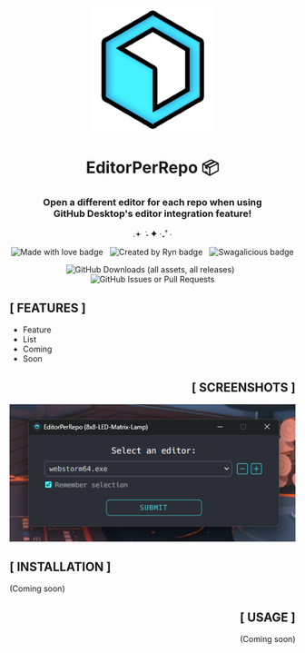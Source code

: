 <div width="100%" align="center">
<img alt="EPR Icon" height="220" src="media/epr-icon.png"/>
<h1>EditorPerRepo 📦</h1>
 
<h3>Open a different editor for each repo when using<br>GitHub Desktop's editor integration feature!</h4>

<div align="center" display="inline">  

.𖥔 ݁ ˖ ✦ ‧₊˚ ⋅

![Made with love badge](https://img.shields.io/badge/MADE%20WITH%20LOVE-%23f765af?style=plastic&logo=githubsponsors&logoColor=%23FFF)&nbsp;&nbsp;
![Created by Ryn badge](https://img.shields.io/badge/CREATED%20BY%20RYN!!!-%23FF6600?style=for-the-badge&logo=apachespark&logoColor=%23FFF)&nbsp;&nbsp;
![Swagalicious badge](https://img.shields.io/badge/SWAGALICIOUS-%2328b3b5?style=plastic&logo=zcool&logoColor=%23FFF)

![GitHub Downloads (all assets, all releases)](https://img.shields.io/github/downloads/rynstwrt/Pixelblaze-Desktop/total?style=for-the-badge&color=%2328b3b5)&nbsp;&nbsp;
![GitHub Issues or Pull Requests](https://img.shields.io/github/issues/rynstwrt/EditorPerRepo?style=for-the-badge&color=%23f765af)





[//]: # (![GitHub repo file or directory count]&#40;https://img.shields.io/github/directory-file-count/rynstwrt/CSS-Animations?type=file&style=for-the-badge&color=%2328b3b5&#41;&nbsp;&nbsp;)

[//]: # (![GitHub Issues or Pull Requests]&#40;https://img.shields.io/github/issues/rynstwrt/EditorPerRepo?style=for-the-badge&color=%23f765af&#41;)

[//]: # ()
[//]: # (![GitHub Downloads &#40;all assets, all releases&#41;]&#40;https://img.shields.io/github/downloads/rynstwrt/Pixelblaze-Desktop/total?style=for-the-badge&color=%23FF6600&#41;&nbsp;&nbsp;)

</div>



</div>



## [ FEATURES ]
- Feature
- List
- Coming
- Soon



<div align="right">

## [ SCREENSHOTS ]
![EPR editor select menu screenshot](media/screenshot1.png)

</div>



## [ INSTALLATION ]
(Coming soon)



<div align="right">

## [ USAGE ]
(Coming soon)
</div>